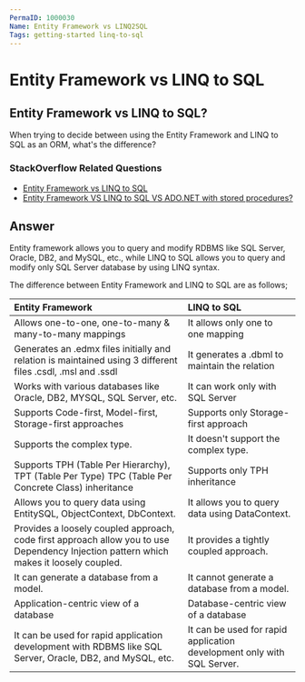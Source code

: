 ```yaml
---
PermaID: 1000030
Name: Entity Framework vs LINQ2SQL
Tags: getting-started linq-to-sql
---
```


# Entity Framework vs LINQ to SQL

## Entity Framework vs LINQ to SQL? 

When trying to decide between using the Entity Framework and LINQ to SQL as an ORM, what's the difference?

### StackOverflow Related Questions

 - [Entity Framework vs LINQ to SQL](https://stackoverflow.com/questions/8676/entity-framework-vs-linq-to-sql)
 - [Entity Framework VS LINQ to SQL VS ADO.NET with stored procedures?](https://stackoverflow.com/questions/2698151/entity-framework-vs-linq-to-sql-vs-ado-net-with-stored-procedures)

## Answer

Entity framework allows you to query and modify RDBMS like SQL Server, Oracle, DB2, and MySQL, etc., while LINQ to SQL allows you to query and modify only SQL Server database by using LINQ syntax. 

The difference between Entity Framework and LINQ to SQL are as follows;

| Entity Framework                                           | LINQ to SQL                                                    |
|:---------------------------------------------------------- |:---------------------------------------------------------------|
| Allows one-to-one, one-to-many & many-to-many mappings  | It allows only one to one mapping                                 |
| Generates an .edmx files initially and relation is maintained using 3 different files .csdl, .msl and .ssdl  | It generates a .dbml to maintain the relation  |
| Works with various databases like Oracle, DB2, MYSQL, SQL Server, etc. | It can work only with SQL Server                   |
| Supports Code-first, Model-first, Storage-first approaches | Supports only Storage-first approach        
| Supports the complex type.                                 | It doesn't support the complex type.                           |
| Supports TPH (Table Per Hierarchy), TPT (Table Per Type) TPC (Table Per Concrete Class) inheritance | Supports only TPH inheritance
| Allows you to query data using EntitySQL, ObjectContext, DbContext. | It allows you to query data using DataContext.        |
| Provides a loosely coupled approach, code first approach allow you to use Dependency Injection pattern which makes it loosely coupled. | It provides a tightly coupled approach. |
| It can generate a database from a model.                       | It cannot generate a database from a model.                        |
| Application-centric view of a database                     | Database-centric view of a database                            |
| It can be used for rapid application development with RDBMS like SQL Server, Oracle, DB2, and MySQL, etc. | It can be used for rapid application development only with SQL Server. |